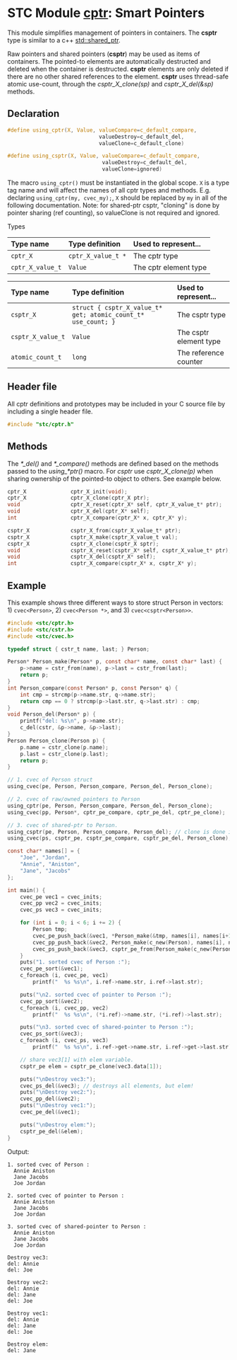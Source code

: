 # STC Module [cptr](../stc/cptr.h): Smart Pointers

This module simplifies management of pointers in containers. The **csptr** type is similar to a c++
[std::shared_ptr](https://en.cppreference.com/w/cpp/memory/shared_ptr).

Raw pointers and shared pointers (**csptr**) may be used as items of containers. The pointed-to elements are automatically destructed and deleted when the container is destructed. **csptr** elements are only deleted if there are no other shared references to the element. **csptr** uses thread-safe atomic use-count, through the *csptr_X_clone(sp)* and *csptr_X_del(&sp)* methods.

## Declaration

```c
#define using_cptr(X, Value, valueCompare=c_default_compare,
                             valueDestroy=c_default_del,
                             valueClone=c_default_clone)

#define using_csptr(X, Value, valueCompare=c_default_compare,
                              valueDestroy=c_default_del,
                              valueClone=ignored)
```
The macro `using_cptr()` must be instantiated in the global scope. `X` is a type tag name and will
affect the names of all cptr types and methods. E.g. declaring `using_cptr(my, cvec_my);`,
`X` should be replaced by `my` in all of the following documentation.
Note: for shared-ptr csptr, "cloning" is done by pointer sharing (ref counting), so valueClone is not required and ignored.

 Types

| Type name          | Type definition       | Used to represent...    |
|:-------------------|:----------------------|:------------------------|
| `cptr_X`           | `cptr_X_value_t *`    | The cptr type           |
| `cptr_X_value_t`   | `Value`               | The cptr element type   |


| Type name           | Type definition                                               | Used to represent...     |
|:--------------------|:--------------------------------------------------------------|:-------------------------|
| `csptr_X`           | `struct { csptr_X_value_t* get; atomic_count_t* use_count; }` | The csptr type           |
| `csptr_X_value_t`   | `Value`                                                       | The csptr element type   |
| `atomic_count_t`    | `long`                                                        | The reference counter    |


## Header file

All cptr definitions and prototypes may be included in your C source file by including a single header file.

```c
#include "stc/cptr.h"
```

## Methods

The *\*_del()* and *\*_compare()* methods are defined based on the methods passed to the *using_\*ptr()* macro. For *csptr* use *csptr_X_clone(p)* when sharing ownership of the pointed-to object to others. See example below.
```c
cptr_X              cptr_X_init(void);
cptr_X              cptr_X_clone(cptr_X ptr);
void                cptr_X_reset(cptr_X* self, cptr_X_value_t* ptr);
void                cptr_X_del(cptr_X* self);
int                 cptr_X_compare(cptr_X* x, cptr_X* y);
```
```c
csptr_X             csptr_X_from(csptr_X_value_t* ptr);
csptr_X             csptr_X_make(csptr_X_value_t val);
csptr_X             csptr_X_clone(csptr_X sptr);
void                csptr_X_reset(csptr_X* self, csptr_X_value_t* ptr);
void                csptr_X_del(csptr_X* self);
int                 csptr_X_compare(csptr_X* x, csptr_X* y);
```

## Example

This example shows three different ways to store struct Person in vectors: 1) `cvec<Person>`, 2) `cvec<Person *>`, and 3) `cvec<csptr<Person>>`.
```c
#include <stc/cptr.h>
#include <stc/cstr.h>
#include <stc/cvec.h>

typedef struct { cstr_t name, last; } Person;

Person* Person_make(Person* p, const char* name, const char* last) {
    p->name = cstr_from(name), p->last = cstr_from(last);
    return p;
}
int Person_compare(const Person* p, const Person* q) {
    int cmp = strcmp(p->name.str, q->name.str);
    return cmp == 0 ? strcmp(p->last.str, q->last.str) : cmp;
}
void Person_del(Person* p) {
    printf("del: %s\n", p->name.str);
    c_del(cstr, &p->name, &p->last);
}
Person Person_clone(Person p) {
    p.name = cstr_clone(p.name);
    p.last = cstr_clone(p.last);
    return p;
}

// 1. cvec of Person struct
using_cvec(pe, Person, Person_compare, Person_del, Person_clone);

// 2. cvec of raw/owned pointers to Person
using_cptr(pe, Person, Person_compare, Person_del, Person_clone);
using_cvec(pp, Person*, cptr_pe_compare, cptr_pe_del, cptr_pe_clone);

// 3. cvec of shared-ptr to Person.
using_csptr(pe, Person, Person_compare, Person_del); // clone is done internally by "sharing"
using_cvec(ps, csptr_pe, csptr_pe_compare, csptr_pe_del, Person_clone);

const char* names[] = {
    "Joe", "Jordan",
    "Annie", "Aniston",
    "Jane", "Jacobs"
};

int main() {
    cvec_pe vec1 = cvec_inits;
    cvec_pp vec2 = cvec_inits;
    cvec_ps vec3 = cvec_inits;

    for (int i = 0; i < 6; i += 2) {
        Person tmp;
        cvec_pe_push_back(&vec1, *Person_make(&tmp, names[i], names[i+1]));
        cvec_pp_push_back(&vec2, Person_make(c_new(Person), names[i], names[i+1]));
        cvec_ps_push_back(&vec3, csptr_pe_from(Person_make(c_new(Person), names[i], names[i+1])));
    }
    puts("1. sorted cvec of Person :");
    cvec_pe_sort(&vec1);
    c_foreach (i, cvec_pe, vec1)
        printf("  %s %s\n", i.ref->name.str, i.ref->last.str);

    puts("\n2. sorted cvec of pointer to Person :");
    cvec_pp_sort(&vec2);
    c_foreach (i, cvec_pp, vec2)
        printf("  %s %s\n", (*i.ref)->name.str, (*i.ref)->last.str);

    puts("\n3. sorted cvec of shared-pointer to Person :");
    cvec_ps_sort(&vec3);
    c_foreach (i, cvec_ps, vec3)
        printf("  %s %s\n", i.ref->get->name.str, i.ref->get->last.str);

    // share vec3[1] with elem variable.
    csptr_pe elem = csptr_pe_clone(vec3.data[1]);

    puts("\nDestroy vec3:");
    cvec_ps_del(&vec3); // destroys all elements, but elem!
    puts("\nDestroy vec2:");
    cvec_pp_del(&vec2);
    puts("\nDestroy vec1:");
    cvec_pe_del(&vec1);

    puts("\nDestroy elem:");
    csptr_pe_del(&elem);
}
```
Output:
```
1. sorted cvec of Person :
  Annie Aniston
  Jane Jacobs
  Joe Jordan

2. sorted cvec of pointer to Person :       
  Annie Aniston
  Jane Jacobs
  Joe Jordan

3. sorted cvec of shared-pointer to Person :
  Annie Aniston
  Jane Jacobs
  Joe Jordan

Destroy vec3:
del: Annie
del: Joe

Destroy vec2:
del: Annie
del: Jane
del: Joe

Destroy vec1:
del: Annie
del: Jane
del: Joe

Destroy elem:
del: Jane
```
